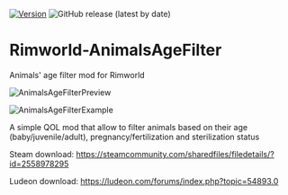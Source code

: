 [![Version](https://img.shields.io/badge/Rimworld-1.3-green.svg)](http://rimworldgame.com/)
![GitHub release (latest by date)](https://img.shields.io/github/v/release/angelolocritani/Rimworld-AnimalsAgeFilter)

# Rimworld-AnimalsAgeFilter
 Animals' age filter mod for Rimworld

![AnimalsAgeFilterPreview](https://i.imgur.com/CsnaRiI.png)

![AnimalsAgeFilterExample](https://i.imgur.com/QxpG5MO.png)

A simple QOL mod that allow to filter animals based on their age (baby/juvenile/adult), pregnancy/fertilization and sterilization status

Steam download: https://steamcommunity.com/sharedfiles/filedetails/?id=2558978295

Ludeon download: https://ludeon.com/forums/index.php?topic=54893.0
